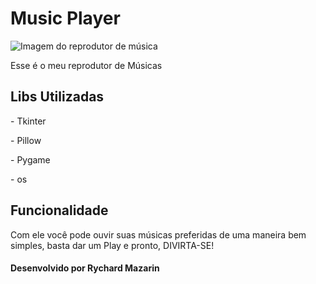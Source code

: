 <h1> Music Player </h1>

![Imagem do reprodutor de música](https://user-images.githubusercontent.com/98194579/170850501-60b13b8e-bbed-42bb-9a8e-5d81108049e8.png)

<p>Esse é o meu reprodutor de Músicas</p>

<h2> Libs Utilizadas </h2>
<p> - Tkinter </p>
<p> - Pillow </p>
<p> - Pygame </p>
<p> - os </p>

<h2> Funcionalidade </h2>
<p>Com ele você pode ouvir suas músicas preferidas de uma maneira bem simples, basta dar um Play e pronto, DIVIRTA-SE! </p>

<h4>Desenvolvido por Rychard Mazarin</h4>



  
